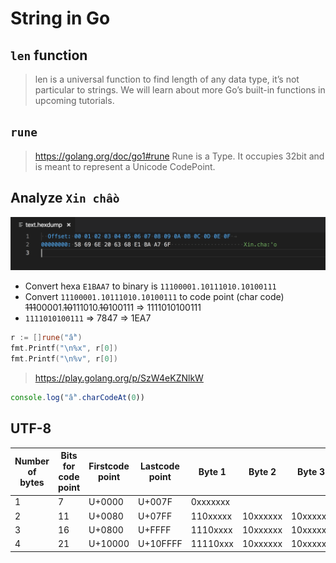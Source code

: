 # String in Go

## `len` function

> len is a universal function to find length of any data type, it’s not particular to strings. We will learn about more Go’s built-in functions in upcoming tutorials.

## `rune`

> https://golang.org/doc/go1#rune
> Rune is a Type.
> It occupies 32bit and is meant to represent a Unicode CodePoint.

## Analyze `Xin chầo`

![Hexa](assets/0x08_image_1.png)

- Convert hexa `E1BAA7` to binary is `11100001.10111010.10100111`
- Convert `11100001.10111010.10100111` to code point (char code) ~~111~~00001.~~10~~111010.~~10~~100111 => 1111010100111
- `1111010100111` => 7847 => 1EA7

```go
r := []rune("ầ")
fmt.Printf("\n%x", r[0])
fmt.Printf("\n%v", r[0])
```
> https://play.golang.org/p/SzW4eKZNlkW

```js
console.log("ầ".charCodeAt(0))
```

## UTF-8

| Number of bytes | Bits for code point | Firstcode point | Lastcode point | Byte 1   | Byte 2   | Byte 3   | Byte 4   |
|----------------|--------------------|-----------------|----------------|----------|----------|----------|----------|
| 1              | 7                  | U+0000          | U+007F         | 0xxxxxxx |          |          |          |
| 2              | 11                 | U+0080          | U+07FF         | 110xxxxx | 10xxxxxx | 10xxxxxx |          |
| 3              | 16                 | U+0800          | U+FFFF         | 1110xxxx | 10xxxxxx | 10xxxxxx |          |
| 4              | 21                 | U+10000         | U+10FFFF       | 11110xxx | 10xxxxxx | 10xxxxxx | 10xxxxxx |


